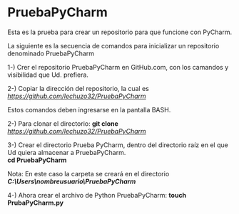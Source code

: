 # PruebaPyCharm
Esta es la prueba para crear un repositorio para que funcione con PyCharm.

La siguiente es la secuencia de comandos para inicializar un repositorio denominado PruebaPyCharm

1-) Crer el repositorio PruebaPyCharm en GitHub.com, con los camandos y visibilidad que Ud. prefiera.

2-) Copiar la dirección del repositorio, la cual es <i>https://github.com/lechuzo32/PruebaPyCharm</i>

Estos comandos deben ingresarse en la pantalla BASH.

2-) Para clonar el directorio:
    <b>git clone</b> <i>https://github.com/lechuzo32/PruebaPyCharm</i>

3-) Crear el directorio Prueba PyCharm, dentro del directorio raíz en el que Ud quiera almacenar a PruebaPyCharm.</br>
    <b>cd PruebaPyCharm</b>

Nota: En este caso la carpeta se creará en el directorio <b><i>C:\Users\nombreusuario\PruebaPyCharm</i></b>

4-) Ahora crear el archivo de Python PruebaPyCharm: <b>touch PrubaPyCharm.py</b>

